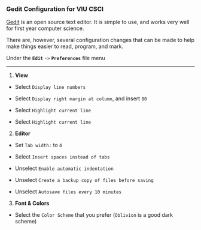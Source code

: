 ### Gedit Configuration for VIU CSCI

[Gedit](https://wiki.gnome.org/Apps/Gedit) is an open source text editor.
It is simple to use, and works very well for first year computer science.

There are, however, several configuration changes that can be made to help make things easier to read, program, and mark.

Under the **`Edit`** `->` **`Preferences`** file menu

---

1. **View**

  * Select `Display line numbers`
  
  * Select `Display right margin at column`, and insert `80`

  * Select `Highlight current line`
  
  * Select `Highlight current line`

2. **Editor**

 * Set `Tab width:` to `4`
 
 * Select `Insert spaces instead of tabs`
 
 * Unselect `Enable automatic indentation`

 * Unselect `Create a backup copy of files before saving`
 
 * Unselect `Autosave files every 10 minutes`
 
3. **Font & Colors**

 * Select the `Color Scheme` that you prefer (`Oblivion` is a good dark scheme)
